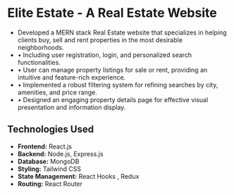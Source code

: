 # Elite Estate - A Real Estate Website

 - Developed a MERN stack Real Estate website that specializes in helping clients buy, sell and rent properties in the most desirable neighborhoods.
 - • Including user registration, login, and personalized search functionalities.
 - • User can manage property listings for sale or rent, providing an intuitive and feature-rich experience.
 - • Implemented a robust filtering system for refining searches by city, amenities, and price range.
 - • Designed an engaging property details page for effective visual presentation and information display.

## Technologies Used

- **Frontend:** React.js
- **Backend:** Node.js, Express.js
- **Database:** MongoDB
- **Styling:** Tailwind CSS
- **State Management:** React Hooks , Redux
- **Routing:** React Router
